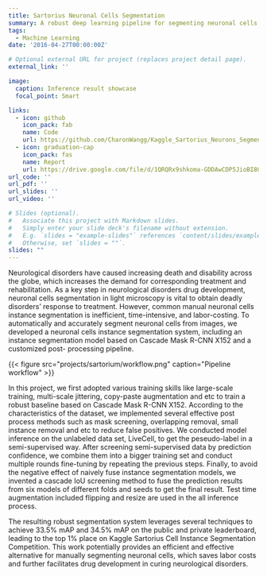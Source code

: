 ```yaml
---
title: Sartorius Neuronal Cells Segmentation
summary: A robust deep learning pipeline for segmenting neuronal cells in microscopy images.
tags:
  - Machine Learning
date: '2016-04-27T00:00:00Z'

# Optional external URL for project (replaces project detail page).
external_link: ''

image:
  caption: Inference result showcase
  focal_point: Smart

links:
  - icon: github
    icon_pack: fab
    name: Code
    url: https://github.com/CharonWangg/Kaggle_Sartorius_Neurons_Segmentation
  - icon: graduation-cap
    icon_pack: fas
    name: Report
    url: https://drive.google.com/file/d/1QRQRx9shkoma-GDDAwCDP5JioBI8GZnu/view?usp=sharing
url_code: ''
url_pdf: ''
url_slides: ''
url_video: ''

# Slides (optional).
#   Associate this project with Markdown slides.
#   Simply enter your slide deck's filename without extension.
#   E.g. `slides = "example-slides"` references `content/slides/example-slides.md`.
#   Otherwise, set `slides = ""`.
slides: ""
---
```

Neurological disorders have caused increasing death and disability across the globe,
which increases the demand for corresponding treatment and rehabilitation. As a
key step in neurological disorders drug development, neuronal cells segmentation in
light microscopy is vital to obtain deadly disorders’ response to treatment. However,
common manual neuronal cells instance segmentation is inefficient, time-intensive, and
labor-costing. To automatically and accurately segment neuronal cells from images,
we developed a neuronal cells instance segmentation system, including an instance
segmentation model based on Cascade Mask R-CNN X152 and a customized post-
processing pipeline. 

{{< figure src="projects/sartorium/workflow.png" caption="Pipeline workflow" >}}

In this project, we first adopted various training skills like large-scale training, 
multi-scale jittering, copy-paste augmentation and etc to train a robust baseline based on
Cascade Mask R-CNN X152. According to the characteristics of the dataset, we implemented several
effective post process methods such as mask screening, overlapping removal, small instance removal 
and etc to reduce false positives. We conducted model inference on the unlabeled data set, LiveCell, 
to get the peseudo-label in a semi-supervised way. After screening semi-supervised data by prediction 
confidence, we combine them into a bigger training set and conduct multiple rounds fine-tuning by repeating 
the previous steps. Finally, to avoid the negative effect of naively fuse instance segmentation models, 
we invented a cascade IoU screening method to fuse the prediction results
from six models of different folds and seeds to get the final result. Test time augmentation included flipping 
and resize are used in the all inference process. 

The resulting robust segmentation system leverages several techniques to achieve 33.5% mAP and 34.5% mAP 
on the public and private leaderboard, leading to the top 1% place on Kaggle Sartorius Cell Instance Segmentation Competition. 
This work potentially provides an efficient and effective alternative for manually 
segmenting neuronal cells, which saves labor costs and further facilitates 
drug development in curing neurological disorders. 


